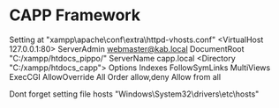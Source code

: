 # CAPP Framework

Setting at "xampp\apache\conf\extra\httpd-vhosts.conf"
<VirtualHost 127.0.0.1:80>
    ServerAdmin webmaster@kab.local
    DocumentRoot "C:/xampp/htdocs_pippo/"
    ServerName capp.local
	<Directory "C:/xampp/htdocs_capp">
		Options Indexes FollowSymLinks MultiViews ExecCGI
		AllowOverride All
		Order allow,deny
		Allow from all
	</Directory>
</VirtualHost>

Dont forget setting file hosts "Windows\System32\drivers\etc\hosts"
